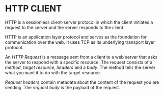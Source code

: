 # HTTP CLIENT
HTTP is a sessionless client-server protocol in which the client initiates a request to the server and the server responds to the client.

HTTP is an application layer protocol and serves as the foundation for communication over the web. It uses TCP as its underlying transport layer protocol.

An *HTTP Request* is a message sent from a client to a web server that asks the server to respond with a specific resource. The request consists of a *method*, *target resource*, *headers* and a *body*. The method tells the server what you want it to do with the target resource.

*Request headers* contain metadata about the content of the request you are sending. The *request body* is the payload of the request.